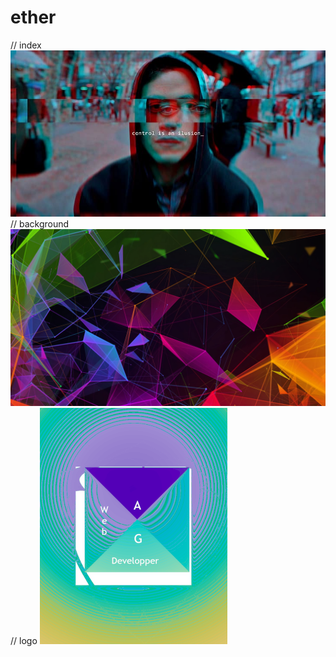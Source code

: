 # ether
// index
![mr-robot-tv-series-hd-wallpaper-preview](https://github.com/magicickey/ether/blob/main/mr-robot-tv-series-hd-wallpaper-preview.jpg?raw=true)
// background 
![wallpaperbetter%20(2)](https://github.com/magicickey/ether/blob/main/wallpaperbetter%20(2).jpg?raw=true)
// logo 
![boite-logo-vide](https://github.com/magicickey/ether/blob/main/boite-logo-vide.png?raw=true)
